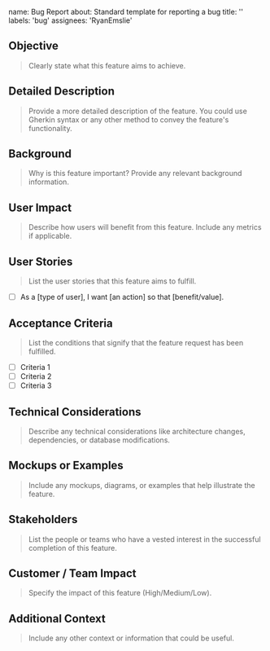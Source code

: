 name: Bug Report
about: Standard template for reporting a bug
title: ''
labels: 'bug'
assignees: 'RyanEmslie'

## Objective
> Clearly state what this feature aims to achieve.

## Detailed Description
> Provide a more detailed description of the feature. You could use Gherkin syntax or any other method to convey the feature's functionality.

## Background
> Why is this feature important? Provide any relevant background information.

## User Impact
> Describe how users will benefit from this feature. Include any metrics if applicable.

## User Stories
> List the user stories that this feature aims to fulfill.
- [ ] As a [type of user], I want [an action] so that [benefit/value].

## Acceptance Criteria
> List the conditions that signify that the feature request has been fulfilled.
- [ ] Criteria 1
- [ ] Criteria 2
- [ ] Criteria 3

## Technical Considerations
> Describe any technical considerations like architecture changes, dependencies, or database modifications.

## Mockups or Examples
> Include any mockups, diagrams, or examples that help illustrate the feature.

## Stakeholders
> List the people or teams who have a vested interest in the successful completion of this feature.

## Customer / Team Impact
> Specify the impact of this feature (High/Medium/Low).

## Additional Context
> Include any other context or information that could be useful.
